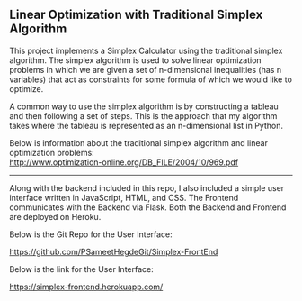 ## Linear Optimization with Traditional Simplex Algorithm

This project implements a Simplex Calculator using the traditional simplex algorithm. The simplex algorithm is used to solve linear optimization problems in which we are given a set of n-dimensional inequalities (has n variables) that act as constraints for some formula of which we would like to optimize.

A common way to use the simplex algorithm is by constructing a tableau and then following a set of steps. This is the approach that my algorithm takes where the tableau is represented as an n-dimensional list in Python.

Below is information about the traditional simplex algorithm and linear optimization problems:  
http://www.optimization-online.org/DB_FILE/2004/10/969.pdf

---

Along with the backend included in this repo, I also included a simple user interface written in JavaScript, HTML, and CSS. The Frontend communicates with the Backend via Flask. Both the Backend and Frontend are deployed on Heroku.

Below is the Git Repo for the User Interface:

https://github.com/PSameetHegdeGit/Simplex-FrontEnd

Below is the link for the User Interface:

https://simplex-frontend.herokuapp.com/
